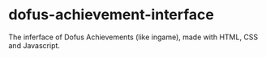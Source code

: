 # dofus-achievement-interface
The inferface of Dofus Achievements (like ingame), made with HTML, CSS and Javascript.
